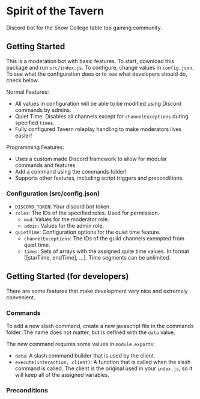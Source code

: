 # Spirit of the Tavern
Discord bot for the Snow College table top gaming community.

## Getting Started
This is a moderation bot with basic features. To start, download this package and run `src/index.js`. To configure, change values in `config.json`. To see what the configuration does or to see what developers should do, check below.

Normal Features:
 * All values in configuration will be able to be modified using Discord commands by admins.
 * Quiet Time. Disables all channels except for `channelExceptions` during specified `times`.
 * Fully configured Tavern roleplay handling to make moderators lives easier!

Programming Features:
 * Uses a custom made Discord framework to allow for modular commands and features.
 * Add a command using the commands folder!
 * Supports other features, including script triggers and preconditions. 

### Configuration (src/config.json)
 * `DISCORD_TOKEN`: Your discord bot token.
 * `roles`: The IDs of the specified roles. Used for permission.
 	* `mod`: Values for the moderator role.
	* `admin`: Values for the admin role.
 * `quietTime`: Configuration options for the quiet time feature.
 	* `channelExceptions`: The IDs of the guild channels exempted from quiet time.
	* `times`: Sets of arrays with the assigned quite time values. In format [[starTime, endTime], ...]. Time segments can be unlimited.

## Getting Started (for developers)
There are some features that make development very nice and extremely convenient.

### Commands
To add a new slash command, create a new javascript file in the commands folder. The name does not matter, but is defined with the `data` value.

The new command requires some values in `module.exports`:
 * `data`: A slash command builder that is used by the client.
 * `execute(interaction, client)`: A function that is called when the slash command is called. The client is the original used in your `index.js`, so it will keep all of the assigned variables.

### Preconditions

